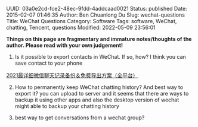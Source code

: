 UUID: 03a0e2cd-fce2-48ec-9fdd-4addcaad0021
Status: published
Date: 2015-02-07 01:46:35
Author: Ben Chuanlong Du
Slug: wechat-questions
Title: WeChat Questions
Category: Software
Tags: software, WeChat, chatting, Tencent, questions
Modified: 2022-05-09 23:56:01

**Things on this page are fragmentary and immature notes/thoughts of the author. Please read with your own judgement!**

1. Is it possible to export contacts in WeChat. 
If so, how?
I think you can save contact to your phone

[2021最详细微信聊天记录备份＆免费导出方案（全平台）](https://zhuanlan.zhihu.com/p/212901830)

2. How to permanently keep WeChat chatting history?
And best way to export it?
you can upload to server 
and it seems that there are ways to backup it using other apps
and also the desktop version of wechat might able to backup your chatting history

3. best way to get conversations from a wechat group?
